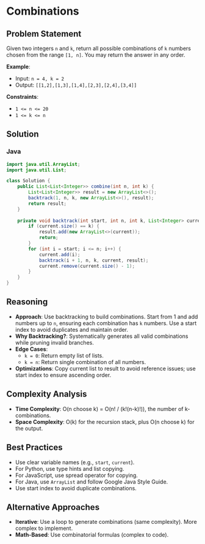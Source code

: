# Combinations

## Problem Statement
Given two integers `n` and `k`, return all possible combinations of `k` numbers chosen from the range `[1, n]`. You may return the answer in any order.

**Example**:
- Input: `n = 4, k = 2`
- Output: `[[1,2],[1,3],[1,4],[2,3],[2,4],[3,4]]`

**Constraints**:
- `1 <= n <= 20`
- `1 <= k <= n`

## Solution

### Java
```java
import java.util.ArrayList;
import java.util.List;

class Solution {
    public List<List<Integer>> combine(int n, int k) {
        List<List<Integer>> result = new ArrayList<>();
        backtrack(1, n, k, new ArrayList<>(), result);
        return result;
    }
    
    private void backtrack(int start, int n, int k, List<Integer> current, List<List<Integer>> result) {
        if (current.size() == k) {
            result.add(new ArrayList<>(current));
            return;
        }
        for (int i = start; i <= n; i++) {
            current.add(i);
            backtrack(i + 1, n, k, current, result);
            current.remove(current.size() - 1);
        }
    }
}
```

## Reasoning
- **Approach**: Use backtracking to build combinations. Start from 1 and add numbers up to `n`, ensuring each combination has `k` numbers. Use a start index to avoid duplicates and maintain order.
- **Why Backtracking?**: Systematically generates all valid combinations while pruning invalid branches.
- **Edge Cases**:
  - `k = 0`: Return empty list of lists.
  - `k = n`: Return single combination of all numbers.
- **Optimizations**: Copy current list to result to avoid reference issues; use start index to ensure ascending order.

## Complexity Analysis
- **Time Complexity**: O(n choose k) = O(n! / (k!(n-k)!)), the number of k-combinations.
- **Space Complexity**: O(k) for the recursion stack, plus O(n choose k) for the output.

## Best Practices
- Use clear variable names (e.g., `start`, `current`).
- For Python, use type hints and list copying.
- For JavaScript, use spread operator for copying.
- For Java, use `ArrayList` and follow Google Java Style Guide.
- Use start index to avoid duplicate combinations.

## Alternative Approaches
- **Iterative**: Use a loop to generate combinations (same complexity). More complex to implement.
- **Math-Based**: Use combinatorial formulas (complex to code).